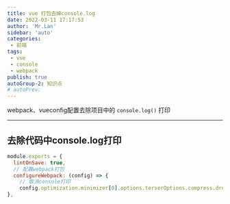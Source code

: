```yaml
--- 
title: vue 打包去掉console.log
date: 2022-03-11 17:17:53
author: 'Mr.Lan'
sidebar: 'auto'
categories: 
 - 前端
tags: 
 - vue
 - console
 - webpack
publish: true
autoGroup-2: 知识点
# autoPrev: 
---
```


webpack、vueconfig配置去除项目中的 `console.log()` 打印
<!-- more -->

***

## 去除代码中console.log打印

``` js
module.exports = {
  lintOnSave: true,
  // 配置webpack打包
  configureWebpack: (config) => {
    // 取消console打印    
    config.optimization.minimizer[0].options.terserOptions.compress.drop_console = true
},
```